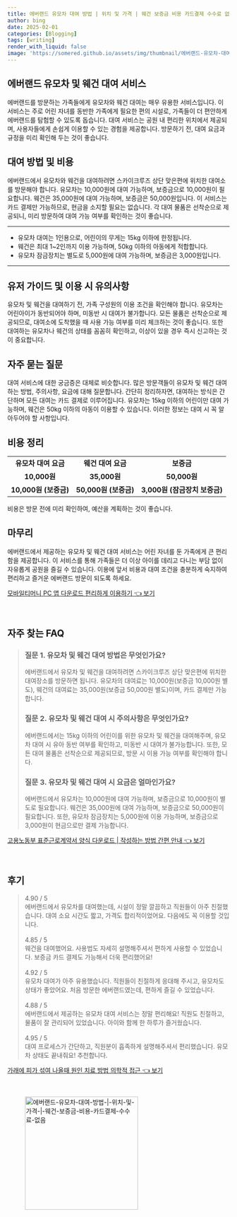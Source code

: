 ```yaml
---
title: 에버랜드 유모차 대여 방법 | 위치 및 가격 | 웨건 보증금 비용 카드결제 수수료 없음
author: bing
date: 2025-02-01
categories: [Blogging]
tags: [writing]
render_with_liquid: false
image: 'https://somered.github.io/assets/img/thumbnail/에버랜드-유모차-대여-방법-|-위치-및-가격-|-웨건-보증금-비용-카드결제-수수료-없음.webp'
---
```

<h2 id='에버랜드_유모차_웨건_대여_서비스'>에버랜드 유모차 및 웨건 대여 서비스</h2>

<p>에버랜드를 방문하는 가족들에게 유모차와 웨건 대여는 매우 유용한 서비스입니다. 이 서비스는 주로 어린 자녀를 동반한 가족에게 필요한 편의 시설로, 가족들이 더 편안하게 에버랜드를 탐험할 수 있도록 돕습니다. 대여 서비스는 공원 내 편리한 위치에서 제공되며, 사용자들에게 손쉽게 이용할 수 있는 경험을 제공합니다. 방문하기 전, 대여 요금과 규정을 미리 확인해 두는 것이 좋습니다.</p>

<h2 id='대여_방법_및_비용'>대여 방법 및 비용</h2>

<p>에버랜드에서 유모차와 웨건을 대여하려면 스카이크루즈 상단 맞은편에 위치한 대여소를 방문해야 합니다. 유모차는 10,000원에 대여 가능하며, 보증금으로 10,000원이 필요합니다. 웨건은 35,000원에 대여 가능하며, 보증금은 50,000원입니다. 이 서비스는 카드 결제만 가능하므로, 현금을 소지할 필요는 없습니다. 각 대여 물품은 선착순으로 제공되니, 미리 방문하여 대여 가능 여부를 확인하는 것이 좋습니다.</p>

<hr />

<ul>
    <li>유모차 대여는 1인용으로, 어린이의 무게는 15kg 이하에 한정됩니다.</li>
    <li>웨건은 최대 1~2인까지 이용 가능하며, 50kg 이하의 아동에게 적합합니다.</li>
    <li>유모차 잠금장치는 별도로 5,000원에 대여 가능하며, 보증금은 3,000원입니다.</li>
</ul>

<hr />

<h2 id='사용자_가이드_및_이용_전_유의사항'>유저 가이드 및 이용 시 유의사항</h2>

<p>유모차 및 웨건을 대여하기 전, 가족 구성원의 이용 조건을 확인해야 합니다. 유모차는 어린아이가 동반되어야 하며, 미동반 시 대여가 불가합니다. 모든 물품은 선착순으로 제공되므로, 대여소에 도착했을 때 사용 가능 여부를 미리 체크하는 것이 좋습니다. 또한 대여하는 유모차나 웨건의 상태를 꼼꼼히 확인하고, 이상이 있을 경우 즉시 신고하는 것이 중요합니다.</p>

<h2 id='자주_묻는_질문'>자주 묻는 질문</h2>

<p>대여 서비스에 대한 궁금증은 대체로 비슷합니다. 많은 방문객들이 유모차 및 웨건 대여하는 방법, 주의사항, 요금에 대해 질문합니다. 간단히 정리하자면, 대여하는 방식은 간단하며 모든 대여는 카드 결제로 이루어집니다. 유모차는 15kg 이하의 어린이만 대여 가능하며, 웨건은 50kg 이하의 아동이 이용할 수 있습니다. 이러한 정보는 대여 시 꼭 알아두어야 할 사항입니다.</p>

<h2 id='비용_정리'>비용 정리</h2>

<table>
    <tr>
        <td style="text-align: center; height: 17px;"><b>유모차 대여 요금</b></td>
        <td style="text-align: center; height: 17px;"><b>웨건 대여 요금</b></td>
        <td style="text-align: center; height: 17px;"><b>보증금</b></td>
    </tr>
    <tr>
        <td style="text-align: center; height: 17px;"><b>10,000원</b></td>
        <td style="text-align: center; height: 17px;"><b>35,000원</b></td>
        <td style="text-align: center; height: 17px;"><b>50,000원</b></td>
    </tr>
    <tr>
        <td style="text-align: center; height: 17px;"><b>10,000원 (보증금)</b></td>
        <td style="text-align: center; height: 17px;"><b>50,000원 (보증금)</b></td>
        <td style="text-align: center; height: 17px;"><b>3,000원 (잠금장치 보증금)</b></td>
    </tr>
</table>

<p>비용은 방문 전에 미리 확인하여, 예산을 계획하는 것이 좋습니다.</p>

<h2 id='마무리'>마무리</h2>

<p>에버랜드에서 제공하는 유모차 및 웨건 대여 서비스는 어린 자녀를 둔 가족에게 큰 편리함을 제공합니다. 이 서비스를 통해 가족들은 더 이상 아이를 데리고 다니는 부담 없이 자유롭게 공원을 즐길 수 있습니다. 이용에 앞서 비용과 대여 조건을 충분하게 숙지하여 편리하고 즐거운 에버랜드 방문이 되도록 하세요.</p>
<p><a class="click-button" title="모바일티머니 PC 앱 다운로드 편리하게 이용하기" href="https://somered.github.io/posts/%EB%AA%A8%EB%B0%94%EC%9D%BC%ED%8B%B0%EB%A8%B8%EB%8B%88-PC-%EC%95%B1-%EB%8B%A4%EC%9A%B4%EB%A1%9C%EB%93%9C-%ED%8E%B8%EB%A6%AC%ED%95%98%EA%B2%8C-%EC%9D%B4%EC%9A%A9%ED%95%98%EA%B8%B0/" rel="dofollow">모바일티머니 PC 앱 다운로드 편리하게 이용하기 👈 보기</a></p><br>
<h2 id='자주_찾는_FAQ'>자주 찾는 FAQ</h2>
<div itemscope="" itemtype="https://schema.org/FAQPage"> 
<blockquote> 
<div itemscope="" itemprop="mainEntity" itemtype="https://schema.org/Question"> 
<h3 itemprop="name">질문 1. 유모차 및 웨건 대여 방법은 무엇인가요?</h3> 
<div itemscope="" itemprop="acceptedAnswer" itemtype="https://schema.org/Answer"> 
<span itemprop="text"> 
<p>에버랜드에서 유모차 및 웨건을 대여하려면 스카이크루즈 상단 맞은편에 위치한 대여장소를 방문하면 됩니다. 유모차의 대여료는 10,000원(보증금 10,000원 별도), 웨건의 대여료는 35,000원(보증금 50,000원 별도)이며, 카드 결제만 가능합니다.</p> 
</span> 
</div> 
</div> 
<div itemscope="" itemprop="mainEntity" itemtype="https://schema.org/Question"> 
<h3 itemprop="name">질문 2. 유모차 및 웨건 대여 시 주의사항은 무엇인가요?</h3> 
<div itemscope="" itemprop="acceptedAnswer" itemtype="https://schema.org/Answer"> 
<span itemprop="text"> 
<p>에버랜드에서는 15kg 이하의 어린이를 위한 유모차 및 웨건을 대여해주며, 유모차 대여 시 유아 동반 여부를 확인하고, 미동반 시 대여가 불가능합니다. 또한, 모든 대여 물품은 선착순으로 제공되므로, 방문 시 이용 가능 여부를 확인해야 합니다.</p> 
</span> 
</div> 
</div> 
<div itemscope="" itemprop="mainEntity" itemtype="https://schema.org/Question"> 
<h3 itemprop="name">질문 3. 유모차 및 웨건 대여 시 요금은 얼마인가요?</h3> 
<div itemscope="" itemprop="acceptedAnswer" itemtype="https://schema.org/Answer"> 
<span itemprop="text"> 
<p>에버랜드에서 유모차는 10,000원에 대여 가능하며, 보증금으로 10,000원이 별도로 필요합니다. 웨건은 35,000원에 대여 가능하며, 보증금으로 50,000원이 필요합니다. 또한, 유모차 잠금장치는 5,000원에 이용 가능하며, 보증금으로 3,000원이 현금으로만 결제 가능합니다.</p> 
</span> 
</div> 
</div> 
</blockquote> 
</div>
<p><a class="click-button" title="고용노동부 표준근로계약서 양식 다운로드 | 작성하는 방법 간편 안내" href="https://somered.github.io/posts/%EA%B3%A0%EC%9A%A9%EB%85%B8%EB%8F%99%EB%B6%80-%ED%91%9C%EC%A4%80%EA%B7%BC%EB%A1%9C%EA%B3%84%EC%95%BD%EC%84%9C-%EC%96%91%EC%8B%9D-%EB%8B%A4%EC%9A%B4%EB%A1%9C%EB%93%9C-%EC%9E%91%EC%84%B1%ED%95%98%EB%8A%94-%EB%B0%A9%EB%B2%95-%EA%B0%84%ED%8E%B8-%EC%95%88%EB%82%B4/" rel="dofollow">고용노동부 표준근로계약서 양식 다운로드 | 작성하는 방법 간편 안내 👈 보기</a></p><br>
<h2 id='후기'>후기</h2>
<div itemscope itemtype="https://schema.org/Product">
  <blockquote>
  <div itemprop="review" itemscope itemtype="https://schema.org/Review">
      <div itemprop="reviewRating" itemscope itemtype="https://schema.org/Rating"> <span itemprop="ratingValue">4.90</span> / <span itemprop="bestRating">5</span> </div>
      <span itemprop="reviewBody">에버랜드에서 유모차를 대여했는데, 시설이 정말 깔끔하고 직원들이 아주 친절했습니다. 대여 소요 시간도 짧고, 가격도 합리적이었어요. 다음에도 꼭 이용할 것입니다.</span>
  </div>
  <br>
  <div itemprop="review" itemscope itemtype="https://schema.org/Review">
      <div itemprop="reviewRating" itemscope itemtype="https://schema.org/Rating"> <span itemprop="ratingValue">4.85</span> / <span itemprop="bestRating">5</span> </div>
      <span itemprop="reviewBody">웨건을 대여했어요. 사용법도 자세히 설명해주셔서 편하게 사용할 수 있었습니다. 보증금 카드 결제도 가능해서 더욱 편리했어요!</span>
  </div>
  <br>
  <div itemprop="review" itemscope itemtype="https://schema.org/Review">
      <div itemprop="reviewRating" itemscope itemtype="https://schema.org/Rating"> <span itemprop="ratingValue">4.92</span> / <span itemprop="bestRating">5</span> </div>
      <span itemprop="reviewBody">유모차 대여가 아주 유용했습니다. 직원들이 친절하게 응대해 주시고, 유모차도 상태가 좋았어요. 처음 방문한 에버랜드였는데, 편하게 즐길 수 있었습니다.</span>
  </div>
  <br>
  <div itemprop="review" itemscope itemtype="https://schema.org/Review">
      <div itemprop="reviewRating" itemscope itemtype="https://schema.org/Rating"> <span itemprop="ratingValue">4.88</span> / <span itemprop="bestRating">5</span> </div>
      <span itemprop="reviewBody">에버랜드에서 제공하는 유모차 대여 서비스는 정말 편리해요! 직원도 친절하고, 물품이 잘 관리되어 있었습니다. 아이와 함께 한 하루가 즐거웠습니다.</span>
  </div>
  <br>
  <div itemprop="review" itemscope itemtype="https://schema.org/Review">
      <div itemprop="reviewRating" itemscope itemtype="https://schema.org/Rating"> <span itemprop="ratingValue">4.95</span> / <span itemprop="bestRating">5</span> </div>
      <span itemprop="reviewBody">대여 프로세스가 간단하고, 직원분이 흡족하게 설명해주셔서 편리했습니다. 유모차 상태도 끝내줘요! 추천합니다.</span>
  </div>
  </blockquote>
</div>
<p><a class="click-button" title="가래에 피가 섞여 나올때 원인 치료 방법 의학적 접근" href="https://somered.github.io/posts/%EA%B0%80%EB%9E%98%EC%97%90-%ED%94%BC%EA%B0%80-%EC%84%9E%EC%97%AC-%EB%82%98%EC%98%AC%EB%95%8C-%EC%9B%90%EC%9D%B8-%EC%B9%98%EB%A3%8C-%EB%B0%A9%EB%B2%95-%EC%9D%98%ED%95%99%EC%A0%81-%EC%A0%91%EA%B7%BC/" rel="dofollow">가래에 피가 섞여 나올때 원인 치료 방법 의학적 접근 👈 보기</a></p><br>
<figure class="image"><img src="https://somered.github.io/assets/img/thumbnail/에버랜드-유모차-대여-방법-|-위치-및-가격-|-웨건-보증금-비용-카드결제-수수료-없음.webp" alt="에버랜드-유모차-대여-방법-|-위치-및-가격-|-웨건-보증금-비용-카드결제-수수료-없음" width="256" height="256"></figure>